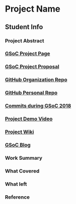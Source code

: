# Project Name

## Student Info

### Project Abstract

### [GSoC Project Page](https://summerofcode.withgoogle.com/projects/#6521578305617920)

### [GSoC Project Proposal](http://LinikToYourGSoCProjectProposal)

### [GitHub Organization Repo](https://github.com/scorelab/Bassa-mobile)

### [GitHub Personal Repo](https://github.com/gayashanbc/Bassa-mobile)

### [Commits during GSoC 2018](https://github.com/scorelab/Bassa-mobile/commits?author=gayashanbc)

### [Project Demo Video](http://LinkToDemoVideo)

### [Project Wiki](https://github.com/gayashanbc/Bassa-mobile/wiki)

### [GSoC Blog](https://medium.com/@gayashanbc)

### Work Summary

### What Covered

### What left

### Reference
